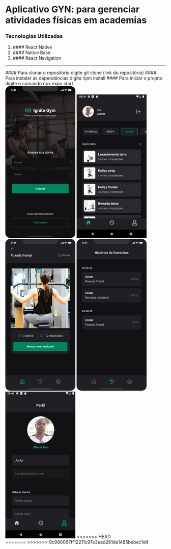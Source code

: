 # Aplicativo GYN: para gerenciar atividades físicas em academias

### Tecnologias Utilizadas

<ol>
    <li>#### React Native</li>
    <li>#### Native Base</li>
    <li>#### React Navigation</li>
</ol>

<hr>
#### Para clonar o repositório digite git clone (link do repositório)
#### Para instalar as dependências digite npm install
#### Para iniciar o projeto digite o comando npx expo start

<div>
    <img src="./src/assets/screensImage/Login.png" width="220" alt="Imagem Tela Login">
    <img src="./src/assets/screensImage/Home1.png" width="220" alt="Imagem Tela Home">
    <img src="./src/assets/screensImage/Exercise.png" width="220" alt="Imagem Tela Exercicios">
    <img src="./src/assets/screensImage/History.png" width="220" alt="Imagem Tela Historico">
    <img src="./src/assets/screensImage/Profile.png" width="220" alt="Imagem Tela Historico">
<<<<<<< HEAD
</div>
=======
</div>
>>>>>>> 9c980067ff12211c97e3ead281de1485bebec1d4
